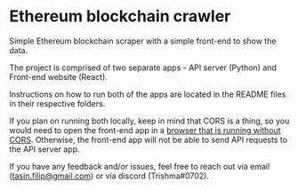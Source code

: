 # Ethereum blockchain crawler
Simple Ethereum blockchain scraper with a simple front-end to show the data.  
  
The project is comprised of two separate apps - API server (Python) and Front-end website (React).  
  
Instructions on how to run both of the apps are located in the README files in their respective folders.  
  
If you plan on running both locally, keep in mind that CORS is a thing, so you would need to open the front-end app in a [browser that is running without CORS](https://alfilatov.com/posts/run-chrome-without-cors/). Otherwise, the front-end app will not be able to send API requests to the API server app.
  
If you have any feedback and/or issues, feel free to reach out via email (tasin.filip@gmail.com) or via discord (Trishma#0702).

